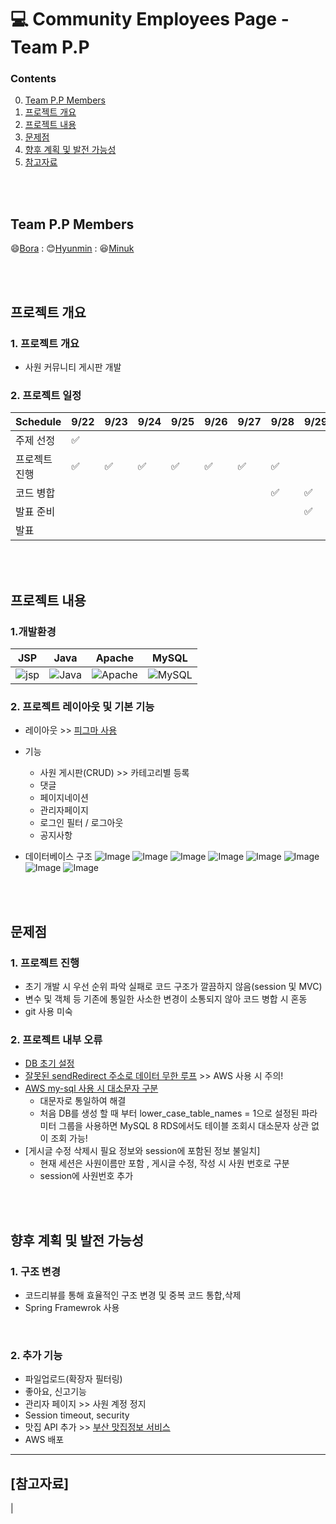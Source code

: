 # :computer: Community Employees Page - Team P.P

### 



### Contents

0. [Team P.P Members](#team-p.p-members)
1. [프로젝트 개요](#프로젝트-개요)
2. [프로젝트 내용](#프로젝트-내용)
3. [문제점](#문제점)
4. [향후 계획 및 발전 가능성](#향후-계획-및-발전-가능성)
5. [참고자료](#참고자료)

<br/><br/>

## Team P.P Members
[Bora]:https://github.com/Bora0k
[Hyunmin]:https://github.com/hyunminini
[Minuk]:https://github.com/poviea

:smile:[Bora] : :blush:[Hyunmin] : :laughing:[Minuk] 

<br/><br/>

## 프로젝트 개요
 ### 1. 프로젝트 개요
  - 사원 커뮤니티 게시판 개발

 ### 2. 프로젝트 일정
| Schedule | 9/22 | 9/23 | 9/24 | 9/25 | 9/26 | 9/27 | 9/28 |  9/29 |  9/30 |
| ----- | ----- | ----- | ----- | ----- | ----- | ----- | ----- | ----- |  ----- | 
| 주제 선정 | :white_check_mark: |  |  |  |  |  |  |  |
| 프로젝트 진행 | :white_check_mark: | :white_check_mark: | :white_check_mark: | :white_check_mark: | :white_check_mark:  | :white_check_mark:  | :white_check_mark:  |  |
| 코드 병합 |  |  |  |  |  |  | :white_check_mark: | :white_check_mark: |  |
| 발표 준비 |  |  |  |  |  |  | | :white_check_mark: |  |
| 발표 |  |  |  |  |  |  |  |  |  :white_check_mark:  |


<br/><br/>

## 프로젝트 내용
 ### 1.개발환경

| JSP | Java |  Apache   |  MySQL   |
| :--------: | :--------: | :------: | :-----: |
|   ![jsp]    |   ![Java]    | ![Apache] | ![MySQL] |

### 2. 프로젝트 레이아웃 및 기본 기능
 [피그마 사용]:https://www.figma.com/file/NSYJHmggBXPuJKYLswrBOM/Java-MiniProject?node-id=0%3A1
- 레이아웃 >> [피그마 사용]
- 기능
  - 사원 게시판(CRUD) >> 카테고리별 등록
  - 댓글
  - 페이지네이션
  - 관리자페이지
  - 로그인 필터 / 로그아웃 
  - 공지사항

- 데이터베이스 구조
![Image](https://user-images.githubusercontent.com/109777144/192930104-521b9b3d-f18f-40fd-ab72-9533f52e0f70.png)
![Image](https://user-images.githubusercontent.com/109777144/192930840-96ec80cb-fe55-437c-8231-548b646300cf.png)
![Image](https://user-images.githubusercontent.com/109777144/192931015-68fcdc38-da59-4cd0-941a-e5eaf165869f.png)
![Image](https://user-images.githubusercontent.com/109777144/192931338-ceddc402-413c-43fe-b7a1-6fae4574afe5.png)
![Image](https://user-images.githubusercontent.com/109777144/192931257-aa6e2ada-dd1a-4295-bace-da07eaf03b70.png)
![Image](https://user-images.githubusercontent.com/109777144/192931428-b87f40e7-5f49-4913-93e3-98ff7e3e6785.png)
![Image](https://user-images.githubusercontent.com/109777144/192931466-3ccee591-3028-4ba3-aced-a3fcba8e0ef7.png)
![Image](https://user-images.githubusercontent.com/109777144/192942340-3045a025-93c3-4398-a667-98d1dcbe0ac7.png)

<br/><br/>

## 문제점
 ### 1. 프로젝트 진행
  + 초기 개발 시 우선 순위 파악 실패로 코드 구조가 깔끔하지 않음(session 및 MVC)
  + 변수 및 객체 등 기존에 통일한 사소한 변경이 소통되지 않아 코드 병합 시 혼동
  + git 사용 미숙
 
 ### 2. 프로젝트 내부 오류
 [DB 초기 설정]:https://github.com/hyunminini/CommunityPage/issues/41
 [잘못된 sendRedirect 주소로 데이터 무한 루프]:https://github.com/hyunminini/CommunityPage/issues/39
 [AWS my-sql 사용 시 대소문자 구분]:https://github.com/hyunminini/CommunityPage/issues/11
 [초기 구조에러로 게시글 수정 삭제시 필요 정보와 session에 포함된 정보 불일치]:https://github.com/hyunminini/CommunityPage/issues/40
 
 + [DB 초기 설정]
 + [잘못된 sendRedirect 주소로 데이터 무한 루프] >> AWS 사용 시 주의!
 + [AWS my-sql 사용 시 대소문자 구분]
   * 대문자로 통일하여 해결
   * 처음 DB를 생성 할 때 부터 lower_case_table_names = 1으로 설정된 파라미터 그룹을 사용하면 MySQL 8 RDS에서도 테이블 조회시 대소문자 상관 없이 조회 가능!
 + [게시글 수정 삭제시 필요 정보와 session에 포함된 정보 불일치]
   * 현재 세션은 사원이름만 포함 , 게시글 수정, 작성 시 사원 번호로 구분
   * session에 사원번호 추가

   

<br/><br/>

## 향후 계획 및 발전 가능성
 ### 1. 구조 변경
 - 코드리뷰를 통해 효율적인 구조 변경 및 중복 코드 통합,삭제
 - Spring Framewrok 사용
 
 <br/>
  
  ### 2. 추가 기능
  [부산 맛집정보 서비스]:https://www.data.go.kr/data/15063472/openapi.do
  
  - 파일업로드(확장자 필터링)
  - 좋아요, 신고기능
  - 관리자 페이지 >> 사원 계정 정지
  - Session timeout, security
  - 맛집 API 추가 >> [부산 맛집정보 서비스]
  - AWS 배포

  

------------------
## [참고자료]
|



[jsp]: https://cdn-icons-png.flaticon.com/128/29/29540.png
[Java]: https://cdn-icons-png.flaticon.com/128/226/226777.png
[Apache]: https://tomcat.apache.org/res/images/tomcat.png
[MySQL]: https://cdn-icons-png.flaticon.com/128/919/919836.png
